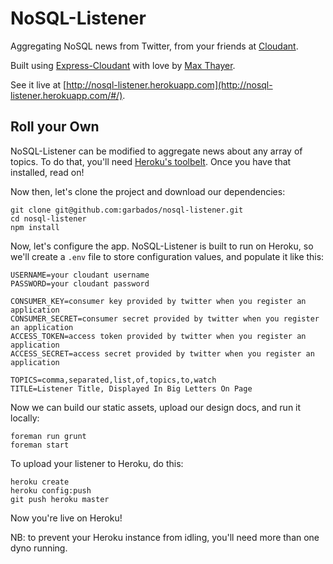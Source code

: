 # NoSQL-Listener

Aggregating NoSQL news from Twitter, from your friends at [Cloudant](https://cloudant.com/).

Built using [Express-Cloudant](http://express-cloudant.herokuapp.com/) with love by [Max Thayer](http://www.maxthayer.org/).

See it live at [http://nosql-listener.herokuapp.com](http://nosql-listener.herokuapp.com/#/).

## Roll your Own

NoSQL-Listener can be modified to aggregate news about any array of topics. To do that, you'll need [Heroku's toolbelt](https://devcenter.heroku.com/articles/quickstart#step-2-install-the-heroku-toolbelt). Once you have that installed, read on!

Now then, let's clone the project and download our dependencies:

    git clone git@github.com:garbados/nosql-listener.git
    cd nosql-listener
    npm install

Now, let's configure the app. NoSQL-Listener is built to run on Heroku, so we'll create a `.env` file to store configuration values, and populate it like this:

    USERNAME=your cloudant username
    PASSWORD=your cloudant password

    CONSUMER_KEY=consumer key provided by twitter when you register an application
    CONSUMER_SECRET=consumer secret provided by twitter when you register an application
    ACCESS_TOKEN=access token provided by twitter when you register an application
    ACCESS_SECRET=access secret provided by twitter when you register an application

    TOPICS=comma,separated,list,of,topics,to,watch
    TITLE=Listener Title, Displayed In Big Letters On Page

Now we can build our static assets, upload our design docs, and run it locally:

    foreman run grunt
    foreman start

To upload your listener to Heroku, do this:

    heroku create
    heroku config:push
    git push heroku master

Now you're live on Heroku!

NB: to prevent your Heroku instance from idling, you'll need more than one dyno running.